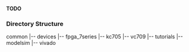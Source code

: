 **TODO**

### Directory Structure
common                      <!-- files shared or relevant to all groups -->
    |-- devices             <!-- fpgas, ICs and other hardware specs and datasheets -->
        |-- fpga_7series 
            |-- kc705
            |-- vc709
    |-- tutorials           <!-- software, hardware and tools intro and comprehensive tutorials -->
        |-- modelsim
        |-- vivado